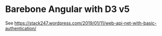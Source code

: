 # Barebone Angular with D3 v5
See https://stack247.wordpress.com/2019/01/11/web-api-net-with-basic-authentication/
